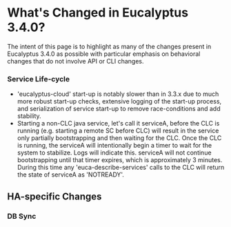 # What's Changed in Eucalyptus 3.4.0?

The intent of this page is to highlight as many of the changes present in Eucalyptus 3.4.0 as possible with particular emphasis on behavioral changes that do not involve API or CLI changes.

### Service Life-cycle
* 'eucalyptus-cloud' start-up is notably slower than in 3.3.x due to much more robust start-up checks, extensive logging of the start-up process, and serialization of service start-up to remove race-conditions and add stability.
* Starting a non-CLC java service, let's call it serviceA, before the CLC is running (e.g. starting a remote SC before CLC) will result in the service only partially bootstrapping and then waiting for the CLC. Once the CLC is running, the serviceA will intentionally begin a timer to wait for the system to stabilize. Logs will indicate this. serviceA will not continue bootstrapping until that timer expires, which is approximately 3 minutes. During this time any 'euca-describe-services' calls to the CLC will return the state of serviceA as 'NOTREADY'.

## HA-specific Changes

### DB Sync

